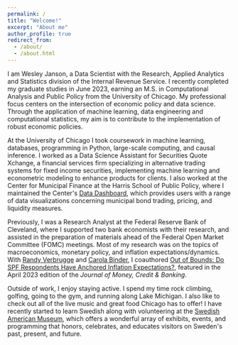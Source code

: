 ```yaml
---
permalink: /
title: "Welcome!"
excerpt: "About me"
author_profile: true
redirect_from: 
  - /about/
  - /about.html
---
```


I am Wesley Janson, a Data Scientist with the Research, Applied Analytics and Statistics division of the Internal Revenue Service. I recently completed my graduate studies in June 2023, earning an M.S. in Computational Analysis and Public Policy from the University of Chicago. My professional focus centers on the intersection of economic policy and data science. Through the application of machine learning, data engineering and computational statistics, my aim is to contribute to the implementation of robust economic policies.

At the University of Chicago I took coursework in machine learning, databases, programming in Python, large-scale computing, and causal inference. I worked as a Data Science Assistant for Securities Quote Xchange, a financial services firm specializing in alternative trading systems for fixed income securities, implementing machine learning and econometric modeling to enhance products for clients. I also worked at the Center for Municipal Finance at the Harris School of Public Policy, where I maintained the Center's <a href="https://munifinance.uchicago.edu/data_dashboard/" data-sf-ec-immutable="" data-sf-marked="" target="_blank" rel="noopener"><span style="text-decoration: underline;">Data Dashboard</span></a>, which provides users with a range of data visualizations concerning municipal bond trading, pricing, and liquidity measures.

Previously, I was a Research Analyst at the Federal Reserve Bank of Cleveland, where I supported two bank economists with their research, and assisted in the  preparation of materials ahead of the Federal Open Market Committee (FOMC) meetings. Most of my research was on the topics of macroeconomics, monetary policy, and inflation expectations/dynamics. With <a href="https://www.clevelandfed.org/research/economists/verbrugge-randal-j" data-sf-ec-immutable="" data-sf-marked="" target="_blank" rel="noopener"><span style="text-decoration: underline;">Randy Verbrugge</span></a> and <a href="https://carolabinder.sites.haverford.edu/" data-sf-ec-immutable="" data-sf-marked="" target="_blank" rel="noopener"><span style="text-decoration: underline;">Carola Binder</span></a>, I coauthored <a href="https://onlinelibrary.wiley.com/doi/abs/10.1111/jmcb.12968" data-sf-ec-immutable="" data-sf-marked="" target="_blank" rel="noopener"><span style="text-decoration: underline;">Out of Bounds: Do SPF Respondents Have Anchored Inflation Expectations?</span></a>, featured in the April 2023 edition of the *Journal of Money, Credit & Banking*. 

Outside of work, I enjoy staying active. I spend my time rock climbing, golfing, going to the gym, and running along Lake Michigan. I also like to check out all of the live music and great food Chicago has to offer! I have recently started to learn Swedish along with volunteering at the <a href="https://swedishamericanmuseum.org/" data-sf-ec-immutable="" data-sf-marked="" target="_blank" rel="noopener"><span style="text-decoration: underline;">Swedish American Museum</span></a>, which offers a wonderful array of exhibits, events, and programming that honors, celebrates, and educates visitors on Sweden's past, present, and future.
